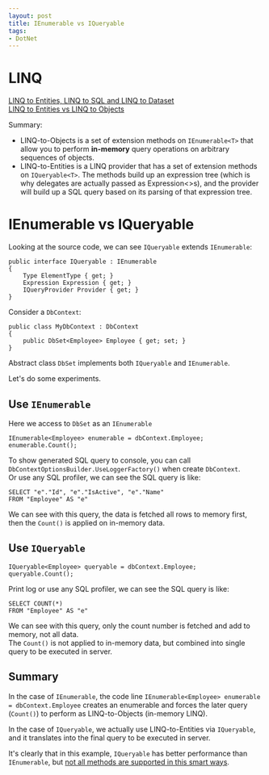 ```yaml
---
layout: post
title: IEnumerable vs IQueryable
tags:
- DotNet
---
```


# LINQ

[LINQ to Entities, LINQ to SQL and LINQ to Dataset](https://stackoverflow.com/questions/2443836)  
[LINQ to Entities vs LINQ to Objects](https://stackoverflow.com/questions/7192040)

Summary:

- LINQ-to-Objects is a set of extension methods on `IEnumerable<T>` that allow you to perform **in-memory** query operations on arbitrary sequences of objects.
- LINQ-to-Entities is a LINQ provider that has a set of extension methods on `IQueryable<T>`. The methods build up an expression tree (which is why delegates are actually passed as Expression<>s), and the provider will build up a SQL query based on its parsing of that expression tree.

# IEnumerable vs IQueryable

Looking at the source code, we can see `IQueryable` extends `IEnumerable`:
```
public interface IQueryable : IEnumerable
{
    Type ElementType { get; }
    Expression Expression { get; }
    IQueryProvider Provider { get; }
}
```

Consider a `DbContext`:
```
public class MyDbContext : DbContext
{
    public DbSet<Employee> Employee { get; set; }
}
```

Abstract class `DbSet` implements both `IQueryable` and `IEnumerable`.

Let's do some experiments.

## Use `IEnumerable`

Here we access to `DbSet` as an `IEnumerable`
```
IEnumerable<Employee> enumerable = dbContext.Employee;
enumerable.Count();
```

To show generated SQL query to console, you can call `DbContextOptionsBuilder.UseLoggerFactory()` when create `DbContext`.  
Or use any SQL profiler, we can see the SQL query is like:
```
SELECT "e"."Id", "e"."IsActive", "e"."Name"
FROM "Employee" AS "e"
```
We can see with this query, the data is fetched all rows to memory first, then the `Count()` is applied on in-memory data.

## Use `IQueryable`

```
IQueryable<Employee> queryable = dbContext.Employee;
queryable.Count();
```

Print log or use any SQL profiler, we can see the SQL query is like:
```
SELECT COUNT(*)
FROM "Employee" AS "e"
```
We can see with this query, only the count number is fetched and add to memory, not all data.  
The `Count()` is not applied to in-memory data, but combined into single query to be executed in server.

## Summary

In the case of `IEnumerable`, the code line `IEnumerable<Employee> enumerable = dbContext.Employee` creates an enumerable and forces the later query (`Count()`) to perform as LINQ-to-Objects (in-memory LINQ).

In the case of `IQueryable`, we actually use LINQ-to-Entities via `IQueryable`, and it translates into the final query to be executed in server.

It's clearly that in this example, `IQueryable` has better performance than `IEnumerable`, but [not all methods are supported in this smart ways](https://docs.microsoft.com/en-us/dotnet/framework/data/adonet/ef/language-reference/supported-and-unsupported-linq-methods-linq-to-entities).